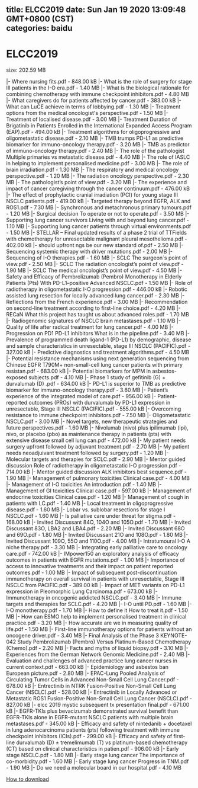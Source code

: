 
title: ELCC2019
date: Sun Jan 19 2020 13:09:48 GMT+0800 (CST)    
categories: baidu
---

# ELCC2019
size: 202.59 MB
 
 
|- Where nursing fits.pdf - 848.00 kB
|- What is the role of surgery for stage III patients in the I-O era.pdf - 1.40 MB
|- What is the biological rationale for combining chemotherapy with immune checkpoint inhibitors.pdf - 4.80 MB
|- What caregivers do for patients affected by cancer.pdf - 383.00 kB
|- What can LuCE achieve in terms of lobbying.pdf - 1.30 MB
|- Treatment options from the medical oncologist's perspective.pdf - 1.50 MB
|- Treatment of localised disease.pdf - 3.00 MB
|- Treatment Duration of Brigatinib in Patients Enrolled in the International Expanded Access Program (EAP).pdf - 494.00 kB
|- Treatment algorithms for oligoprogressive and oligometastatic disease.pdf - 2.10 MB
|- TMB trumps PD-L1 as predictive biomarker for immuno-oncology therapy.pdf - 3.20 MB
|- TMB as predictor of immuno-oncology therapy.pdf - 2.40 MB
|- The role of the pathologist  Multiple primaries vs metastatic disease.pdf - 4.40 MB
|- The role of IASLC in helping to implement personalised medicine.pdf - 3.00 MB
|- The role of brain irradiation.pdf - 1.30 MB
|- The respiratory and medical oncology perspective.pdf - 1.20 MB
|- The radiation oncology perspective.pdf - 2.30 MB
|- The pathologist’s point of view.pdf - 3.20 MB
|- The experience and impact of cancer caregiving through the cancer continuum.pdf - 476.00 kB
|- The effect of prophylactic cranial irradiation (PCI) for young stage III NSCLC patients.pdf - 419.00 kB
|- Targeted therapy beyond EGFR, ALK and ROS1.pdf - 7.30 MB
|- Synchronous and metachronous primary tumours.pdf - 1.20 MB
|- Surgical decision  To operate or not to operate.pdf - 3.50 MB
|- Supporting lung cancer survivors  Living with and beyond lung cancer.pdf - 1.10 MB
|- Supporting lung cancer patients through virtual environments.pdf - 1.50 MB
|- STELLAR – Final updated results of a phase 2 trial of TTFields with chemotherapy for unresectable malignant pleural mesothelioma.pdf - 402.00 kB
|- should upfront ngs be our new standard of.pdf - 2.50 MB
|- Sequencing systemic therapy with driver mutations.pdf - 2.00 MB
|- Sequencing of I-O therapies.pdf - 1.60 MB
|- SCLC The surgeon´s point of view.pdf - 2.50 MB
|- SCLC The radiation oncologist’s point of view.pdf - 1.90 MB
|- SCLC The medical oncologist’s point of view.pdf - 4.50 MB
|- Safety and Efficacy of Pembrolizumab (Pembro) Monotherapy in Elderly Patients (Pts) With PD-L1–positive Advanced NSCLC.pdf - 1.50 MB
|- Role of radiotherapy in oligometastatic I-O progression.pdf - 446.00 kB
|- Robotic assisted lung resection for locally advanced lung cancer.pdf - 2.30 MB
|- Reflections from the French experience.pdf - 3.00 MB
|- Recommendation on second-line treatment according to first-line choice.pdf - 4.20 MB
|- RECaN  What this project has taught us about advanced roles.pdf - 1.70 MB
|- Radiogenomic signatures of NSCLC brain metastases.pdf - 1.10 MB
|- Quality of life after radical treatment for lung cancer.pdf - 4.00 MB
|- Progression on PD1 PD-L1 inhibitors  What is in the pipeline.pdf - 3.40 MB
|- Prevalence of programmed death ligand-1 (PD-L1) by demographic, disease and sample characteristics in unresectable, stage III NSCLC (PACIFIC).pdf - 327.00 kB
|- Predictive diagnostics and treatment algorithms.pdf - 4.50 MB
|- Potential resistance mechanisms using next generation sequencing from Chinese EGFR T790M+ non-small-cell lung cancer patients with primary resistan.pdf - 683.00 kB
|- Potential biomarkers for MPM in asbestos-exposed subjects.pdf - 4.10 MB
|- Phase 1 study of gefitinib (G) + durvalumab (D) .pdf - 634.00 kB
|- PD-L1 is superior to TMB as predictive biomarker for immuno-oncology therapy.pdf - 3.60 MB
|- Patient’s experience of the integrated model of care.pdf - 956.00 kB
|- Patient-reported outcomes (PROs) with durvalumab by PD-L1 expression in unresectable, Stage III NSCLC (PACIFIC).pdf - 555.00 kB
|- Overcoming resistance to immune checkpoint inhibitors.pdf - 7.50 MB
|- Oligometastatic NSCLC.pdf - 3.00 MB
|- Novel targets, new therapeutic strategies and future perspectives.pdf - 1.60 MB
|- Nivolumab (nivo) plus ipilimumab (ipi), nivo, or placebo (pbo) as maintenance therapy in patients (pts) with extensive disease small cell lung can.pdf - 472.00 kB
|- My patient needs surgery upfront followed by adjuvant treatment.pdf - 2.70 MB
|- My patient needs neoadjuivant treatment followed by surgery.pdf - 1.20 MB
|- Molecular targets and therapies for SCLC.pdf - 2.90 MB
|- Mentor guided discussion Role of radiotherapy in oligometastatic I-O progression.pdf - 714.00 kB
|- Mentor guided discussion ALK inhibitors best sequence.pdf - 1.90 MB
|- Management of pulmonary toxicities  Clinical case.pdf - 4.00 MB
|- Management of I-O toxicities  An introduction.pdf - 1.40 MB
|- Management of GI toxicities  Clinical case.pdf - 597.00 kB
|- Management of endocrine toxicities  Clinical case.pdf - 1.20 MB
|- Management of cough in patients with LC.pdf - 1.40 MB
|- Local treatment in oligoprogressive disease.pdf - 1.60 MB
|- Lobar vs. sublobar resections for stage I NSCLC.pdf - 1.60 MB
|- Is palliative care under threat for stigma.pdf - 168.00 kB
|- Invited Discussant 84O, 104O and 105O.pdf - 1.70 MB
|- Invited Discussant 83O, LBA2 and LBA4.pdf - 2.20 MB
|- Invited Discussant 68O and 69O.pdf - 1.80 MB
|- Invited Discussant 21O and 108O.pdf - 1.80 MB
|- Invited Discussant 109O, 55O and 110O.pdf - 4.00 MB
|- Intratumoural I-O A niche therapy.pdf - 3.30 MB
|- Integrating early palliative care to oncology care.pdf - 742.00 kB
|- IMpower150  an exploratory analysis of efficacy outcomes in patients with EGFR mutations.pdf - 1.00 MB
|- Importance of access to innovative treatments and their impact on patient reported outcomes.pdf - 1.00 MB
|- Impact of subsequent post-discontinuation immunotherapy on overall survival in patients with unresectable, Stage III NSCLC from PACIFIC.pdf - 389.00 kB
|- Impact of MET variants on PD-L1 expression in Pleomorphic Lung Carcinoma.pdf - 673.00 kB
|- Immunotherapy in oncogenic addicted NSCLC.pdf - 3.40 MB
|- Immune targets and therapies for SCLC.pdf - 4.20 MB
|- I-O until PD.pdf - 1.60 MB
|- I-O monotherapy.pdf - 1.70 MB
|- How to define it  How to treat it.pdf - 1.50 MB
|- How can ESMO help to implement personalised treatment in clinical practice.pdf - 3.20 MB
|- How accurate are we in measuring quality of life.pdf - 1.50 MB
|- First-line immunotherapy options for patients without an oncogene driver.pdf - 3.40 MB
|- Final Analysis of the Phase 3 KEYNOTE-042 Study Pembrolizumab (Pembro) Versus Platinum-Based Chemotherapy (Chemo).pdf - 2.20 MB
|- Facts and myths of liquid biopsy.pdf - 3.10 MB
|- Experiences from the German Network Genomic Medicine.pdf - 2.40 MB
|- Evaluation and challenges of advanced practice lung cancer nurses in current context.pdf - 663.00 kB
|- Epidemiology and asbestos ban  European picture.pdf - 2.80 MB
|- EPAC-Lung Pooled Analysis of Circulating Tumor Cells in Advanced Non-Small Cell Lung Cancer.pdf - 678.00 kB
|- Entrectinib in NTRK Fusion-Positive Non-Small Cell Lung Cancer (NSCLC).pdf - 528.00 kB
|- Entrectinib in Locally Advanced or Metastatic ROS1 Fusion-Positive Non-Small Cell Lung Cancer (NSCLC).pdf - 827.00 kB
|- elcc 2019 mystic subsequent tx presentation final.pdf - 671.00 kB
|- EGFR-TKIs plus bevacizumab demonstrated survival benefit than EGFR-TKIs alone in EGFR-mutant NSCLC patients with multiple brain metastases.pdf - 345.00 kB
|- Efficacy and safety of nintedanib + docetaxel in lung adenocarcinoma patients (pts) following treatment with immune checkpoint inhibitors (ICIs).pdf - 299.00 kB
|- Efficacy and safety of first-line durvalumab (D) ± tremelimumab (T) vs platinum-based chemotherapy (CT) based on clinical characteristics in patien.pdf - 906.00 kB
|- Early stage NSCLC.pdf - 1.80 MB
|- Early stage lung cancer The importance of co-morbidity.pdf - 1.60 MB
|- Early stage lung cancer  Progress in TNM.pdf - 1.90 MB
|- Do we need a molecular board in our hospital.pdf - 4.10 MB

[How to download](https://bpcam.bemobtrk.com/go/2ceec3aa-1ca2-46d6-b9ff-aaa5c184517c?jno=790)